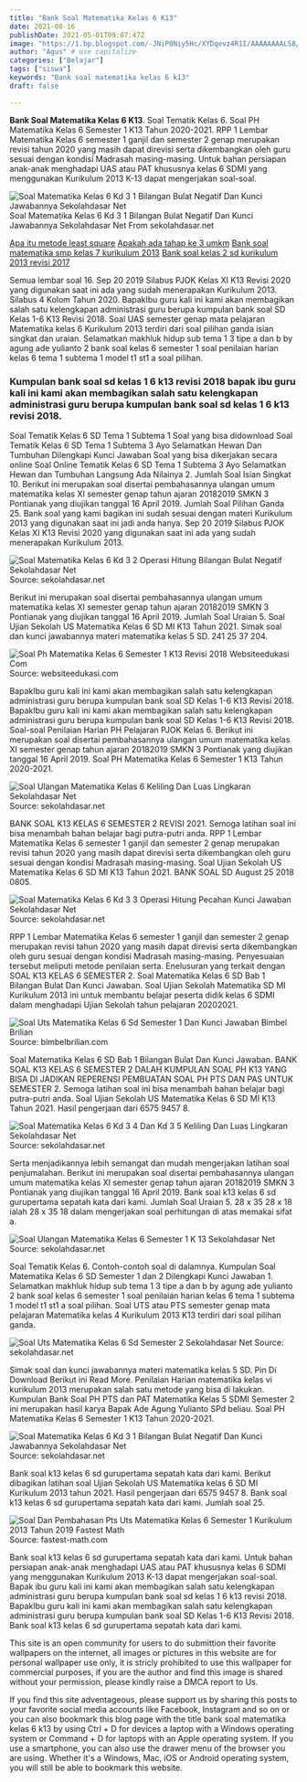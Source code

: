 ```yaml
---
title: "Bank Soal Matematika Kelas 6 K13"
date: 2021-08-16
publishDate: 2021-05-01T09:07:47Z
image: "https://1.bp.blogspot.com/-JNiP0Niy5Hc/XYDqevz4R1I/AAAAAAAALS8/wEL8Jrv5kkQrnTkFugOJ_3sjtih3gVz5ACNcBGAsYHQ/s1600/PTSsd61.jpg"
author: "Agus" # use capitalize
categories: ["Belajar"]
tags: ["siswa"]
keywords: "Bank soal matematika kelas 6 k13"
draft: false

---
```

<script type='text/javascript' src='//pl15944992.alternativecpmgate.com/6c/6f/d6/6c6fd630211742b4db132bd23b46b946.js'></script>
<script type='text/javascript' src='//pl15944975.alternativecpmgate.com/86/71/9a/86719ae0c65e9b2f7eb2905a08638c06.js'></script>
**Bank Soal Matematika Kelas 6 K13**. Soal Tematik Kelas 6. Soal PH Matematika Kelas 6 Semester 1 K13 Tahun 2020-2021. RPP 1 Lembar Matematika Kelas 6 semester 1 ganjil dan semester 2 genap merupakan revisi tahun 2020 yang masih dapat direvisi serta dikembangkan oleh guru sesuai dengan kondisi Madrasah masing-masing. Untuk bahan persiapan anak-anak menghadapi UAS atau PAT khususnya kelas 6 SDMI yang menggunakan Kurikulum 2013 K-13 dapat mengerjakan soal-soal.

![Soal Matematika Kelas 6 Kd 3 1 Bilangan Bulat Negatif Dan Kunci Jawabannya Sekolahdasar Net](https://1.bp.blogspot.com/-p4WvQcLdm2o/X51vsg6r42I/AAAAAAAAW0c/CGw8Qa0KODEk8u-TQJ6Js8Ztfbq9o8m9ACLcBGAsYHQ/s800/MAT-KELAS-6.jpg "Soal Matematika Kelas 6 Kd 3 1 Bilangan Bulat Negatif Dan Kunci Jawabannya Sekolahdasar Net")
Soal Matematika Kelas 6 Kd 3 1 Bilangan Bulat Negatif Dan Kunci Jawabannya Sekolahdasar Net From sekolahdasar.net

[Apa itu metode least square](/apa-itu-metode-least-square/)
[Apakah ada tahap ke 3 umkm](/apakah-ada-tahap-ke-3-umkm/)
[Bank soal matematika smp kelas 7 kurikulum 2013](/bank-soal-matematika-smp-kelas-7-kurikulum-2013/)
[Bank soal kelas 2 sd kurikulum 2013 revisi 2017](/bank-soal-kelas-2-sd-kurikulum-2013-revisi-2017/)

Semua lembar soal 16. Sep 20 2019 Silabus PJOK Kelas XI K13 Revisi 2020 yang digunakan saat ini ada yang sudah menerapakan Kurikulum 2013. Silabus 4 Kolom Tahun 2020. BapakIbu guru kali ini kami akan membagikan salah satu kelengkapan administrasi guru berupa kumpulan bank soal SD Kelas 1-6 K13 Revisi 2018. Soal UAS semester genap mata pelajaran Matematika kelas 6 Kurikulum 2013 terdiri dari soal pilihan ganda isian singkat dan uraian. Selamatkan makhluk hidup sub tema 1 3 tipe a dan b by agung ade yulianto 2 bank soal kelas 6 semester 1 soal penilaian harian kelas 6 tema 1 subtema 1 model t1 st1 a soal pilihan.

### Kumpulan bank soal sd kelas 1 6 k13 revisi 2018 bapak ibu guru kali ini kami akan membagikan salah satu kelengkapan administrasi guru berupa kumpulan bank soal sd kelas 1 6 k13 revisi 2018.

Soal Tematik Kelas 6 SD Tema 1 Subtema 1 Soal yang bisa didownload Soal Tematik Kelas 6 SD Tema 1 Subtema 3 Ayo Selamatkan Hewan Dan Tumbuhan Dilengkapi Kunci Jawaban Soal yang bisa dikerjakan secara online Soal Online Tematik Kelas 6 SD Tema 1 Subtema 3 Ayo Selamatkan Hewan dan Tumbuhan Langsung Ada Nilainya 2. Jumlah Soal Isian Singkat 10. Berikut ini merupakan soal disertai pembahasannya ulangan umum matematika kelas XI semester genap tahun ajaran 20182019 SMKN 3 Pontianak yang diujikan tanggal 16 April 2019. Jumlah Soal Pilihan Ganda 25. Bank soal yang kami bagikan ini sudah sesuai dengan materi Kurikulum 2013 yang digunakan saat ini jadi anda hanya. Sep 20 2019 Silabus PJOK Kelas XI K13 Revisi 2020 yang digunakan saat ini ada yang sudah menerapakan Kurikulum 2013.


![Soal Matematika Kelas 6 Kd 3 2 Operasi Hitung Bilangan Bulat Negatif Sekolahdasar Net](https://1.bp.blogspot.com/-cj9Nxy_5EQo/X553fsrXDAI/AAAAAAAAW0s/QFNrJ3_12PQhHnz6gFJjxJZqj9iHoq97ACLcBGAsYHQ/s800/kd-3.2-matematika-kelas-6.jpg "Soal Matematika Kelas 6 Kd 3 2 Operasi Hitung Bilangan Bulat Negatif Sekolahdasar Net")
Source: sekolahdasar.net

Berikut ini merupakan soal disertai pembahasannya ulangan umum matematika kelas XI semester genap tahun ajaran 20182019 SMKN 3 Pontianak yang diujikan tanggal 16 April 2019. Jumlah Soal Uraian 5. Soal Ujian Sekolah US Matematika Kelas 6 SD MI K13 Tahun 2021. Simak soal dan kunci jawabannya materi matematika kelas 5 SD. 241 25 37 204.

![Soal Ph Matematika Kelas 6 Semester 1 K13 Revisi 2018 Websiteedukasi Com](https://1.bp.blogspot.com/-CM4QFqRDGnE/W32xKAFidVI/AAAAAAAAJvg/ZTOpsIdRCY0ZeqlMVGOrBUSiGPojOfJbQCLcBGAs/s1600/soal-ph-mtk-kls-6.png "Soal Ph Matematika Kelas 6 Semester 1 K13 Revisi 2018 Websiteedukasi Com")
Source: websiteedukasi.com

BapakIbu guru kali ini kami akan membagikan salah satu kelengkapan administrasi guru berupa kumpulan bank soal SD Kelas 1-6 K13 Revisi 2018. BapakIbu guru kali ini kami akan membagikan salah satu kelengkapan administrasi guru berupa kumpulan bank soal SD Kelas 1-6 K13 Revisi 2018. Soal-soal Penilaian Harian PH Pelajaran PJOK Kelas 6. Berikut ini merupakan soal disertai pembahasannya ulangan umum matematika kelas XI semester genap tahun ajaran 20182019 SMKN 3 Pontianak yang diujikan tanggal 16 April 2019. Soal PH Matematika Kelas 6 Semester 1 K13 Tahun 2020-2021.

![Soal Ulangan Matematika Kelas 6 Keliling Dan Luas Lingkaran Sekolahdasar Net](https://1.bp.blogspot.com/-Vmo9LZSXD5U/X37O7p0owRI/AAAAAAAAWj8/AOjAZodEbXMUpcaWV4kJNdrGdeDev2CtgCLcBGAsYHQ/s800/lingkaran.jpg "Soal Ulangan Matematika Kelas 6 Keliling Dan Luas Lingkaran Sekolahdasar Net")
Source: sekolahdasar.net

BANK SOAL K13 KELAS 6 SEMESTER 2 REVISI 2021. Semoga latihan soal ini bisa menambah bahan belajar bagi putra-putri anda. RPP 1 Lembar Matematika Kelas 6 semester 1 ganjil dan semester 2 genap merupakan revisi tahun 2020 yang masih dapat direvisi serta dikembangkan oleh guru sesuai dengan kondisi Madrasah masing-masing. Soal Ujian Sekolah US Matematika Kelas 6 SD MI K13 Tahun 2021. BANK SOAL SD August 25 2018 0805.

![Soal Matematika Kelas 6 Kd 3 3 Operasi Hitung Pecahan Kunci Jawaban Sekolahdasar Net](https://1.bp.blogspot.com/-EqyjQnrU7nc/X6Kxl75LkcI/AAAAAAAAW10/lgJdDkSLS1AKnROswF-_Mxuec_c6DMQBQCLcBGAsYHQ/s800/3.3.jpg "Soal Matematika Kelas 6 Kd 3 3 Operasi Hitung Pecahan Kunci Jawaban Sekolahdasar Net")
Source: sekolahdasar.net

RPP 1 Lembar Matematika Kelas 6 semester 1 ganjil dan semester 2 genap merupakan revisi tahun 2020 yang masih dapat direvisi serta dikembangkan oleh guru sesuai dengan kondisi Madrasah masing-masing. Penyesuaian tersebut meliputi metode penilaian serta. Enelusuran yang terkait dengan SOAL K13 KELAS 6 SEMESTER 2. Soal Matematika Kelas 6 SD Bab 1 Bilangan Bulat Dan Kunci Jawaban. Soal Ujian Sekolah Matematika SD MI Kurikulum 2013 ini untuk membantu belajar peserta didik kelas 6 SDMI dalam menghadapi Ujian Sekolah tahun pelajaran 20202021.

![Soal Uts Matematika Kelas 6 Sd Semester 1 Dan Kunci Jawaban Bimbel Brilian](https://bimbelbrilian.com/wp-content/uploads/2019/09/Bimbelbrilian-2BUTS-2B1-2BKelas-2B6-2BSD-300x119-1-300x119-1-300x119-1-300x119-1-300x119-1-300x119-1-300x119-1-300x119-1-300x119-1-300x119-1-300x119-1-300x119-1-300x119-1-300x119-1-300x119-1.png "Soal Uts Matematika Kelas 6 Sd Semester 1 Dan Kunci Jawaban Bimbel Brilian")
Source: bimbelbrilian.com

Soal Matematika Kelas 6 SD Bab 1 Bilangan Bulat Dan Kunci Jawaban. BANK SOAL K13 KELAS 6 SEMESTER 2 DALAH KUMPULAN SOAL PH K13 YANG BISA DI JADIKAN REPERENSI PEMBUATAN SOAL PH PTS DAN PAS UNTUK SEMESTER 2. Semoga latihan soal ini bisa menambah bahan belajar bagi putra-putri anda. Soal Ujian Sekolah US Matematika Kelas 6 SD MI K13 Tahun 2021. Hasil pengerjaan dari 6575 9457 8.

![Soal Matematika Kelas 6 Kd 3 4 Dan Kd 3 5 Keliling Dan Luas Lingkaran Sekolahdasar Net](https://1.bp.blogspot.com/-wCSxr-DOZqU/X4QVnpTI0GI/AAAAAAAAWpM/GqcqQhzRZoU4vkp5RAI3hBbYyLe9w_xJwCLcBGAsYHQ/s800/soal-matematika.jpg "Soal Matematika Kelas 6 Kd 3 4 Dan Kd 3 5 Keliling Dan Luas Lingkaran Sekolahdasar Net")
Source: sekolahdasar.net

Serta menjadikannya lebih semangat dan mudah mengerjakan latihan soal penjumalahan. Berikut ini merupakan soal disertai pembahasannya ulangan umum matematika kelas XI semester genap tahun ajaran 20182019 SMKN 3 Pontianak yang diujikan tanggal 16 April 2019. Bank soal k13 kelas 6 sd gurupertama sepatah kata dari kami. Jumlah Soal Uraian 5. 28 x 35 28 x 18 ialah 28 x 35 18 dalam mengerjakan soal perhitungan di atas memakai sifat a.

![Soal Ulangan Matematika Kelas 6 Semester 1 K 13 Sekolahdasar Net](https://1.bp.blogspot.com/-3Nj-2QGa70c/XYRGgebAWdI/AAAAAAAARZ4/85RwoHY1MEMTKUCKbGjSX0e-RGmYz4GwACLcBGAsYHQ/w1200-h630-p-k-no-nu/soal%2Bmatematika%2Bkelas%2B6%2Bk13.JPG "Soal Ulangan Matematika Kelas 6 Semester 1 K 13 Sekolahdasar Net")
Source: sekolahdasar.net

Soal Tematik Kelas 6. Contoh-contoh soal di dalamnya. Kumpulan Soal Matematika Kelas 6 SD Semester 1 dan 2 Dilengkapi Kunci Jawaban 1. Selamatkan makhluk hidup sub tema 1 3 tipe a dan b by agung ade yulianto 2 bank soal kelas 6 semester 1 soal penilaian harian kelas 6 tema 1 subtema 1 model t1 st1 a soal pilihan. Soal UTS atau PTS semester genap mata pelajaran Matematika kelas 4 Kurikulum 2013 K13 terdiri dari soal pilihan ganda.

![Soal Uts Matematika Kelas 6 Sd Semester 2 Sekolahdasar Net](https://1.bp.blogspot.com/-TsMuZnsBy6Q/VthYkgO54VI/AAAAAAAAMLM/wgLGbwd4hFo/s1600/SOAL%2BUTS%2BKELAS%2B6%2BSEMESTER%2B2%2BMATEMATIKA.png "Soal Uts Matematika Kelas 6 Sd Semester 2 Sekolahdasar Net")
Source: sekolahdasar.net

Simak soal dan kunci jawabannya materi matematika kelas 5 SD. Pin Di Download Berikut ini Read More. Penilaian Harian matematika kelas vi kurikulum 2013 merupakan salah satu metode yang bisa di lakukan. Kumpulan Bank Soal PH PTS dan PAT Matematika Kelas 5 SDMI Semester 2 ini merupakan hasil karya Bapak Ade Agung Yulianto SPd beliau. Soal PH Matematika Kelas 6 Semester 1 K13 Tahun 2020-2021.

![Soal Matematika Kelas 6 Kd 3 1 Bilangan Bulat Negatif Dan Kunci Jawabannya Sekolahdasar Net](https://1.bp.blogspot.com/-p4WvQcLdm2o/X51vsg6r42I/AAAAAAAAW0c/CGw8Qa0KODEk8u-TQJ6Js8Ztfbq9o8m9ACLcBGAsYHQ/s800/MAT-KELAS-6.jpg "Soal Matematika Kelas 6 Kd 3 1 Bilangan Bulat Negatif Dan Kunci Jawabannya Sekolahdasar Net")
Source: sekolahdasar.net

Bank soal k13 kelas 6 sd gurupertama sepatah kata dari kami. Berikut dibagikan latihan soal Ujian Sekolah US Matematika kelas 6 SD MI Kurikulum 2013 tahun 2021. Hasil pengerjaan dari 6575 9457 8. Bank soal k13 kelas 6 sd gurupertama sepatah kata dari kami. Jumlah soal 25.

![Soal Dan Pembahasan Pts Uts Matematika Kelas 6 Semester 1 Kurikulum 2013 Tahun 2019 Fastest Math](https://1.bp.blogspot.com/-JNiP0Niy5Hc/XYDqevz4R1I/AAAAAAAALS8/wEL8Jrv5kkQrnTkFugOJ_3sjtih3gVz5ACNcBGAsYHQ/s1600/PTSsd61.jpg "Soal Dan Pembahasan Pts Uts Matematika Kelas 6 Semester 1 Kurikulum 2013 Tahun 2019 Fastest Math")
Source: fastest-math.com

Bank soal k13 kelas 6 sd gurupertama sepatah kata dari kami. Untuk bahan persiapan anak-anak menghadapi UAS atau PAT khususnya kelas 6 SDMI yang menggunakan Kurikulum 2013 K-13 dapat mengerjakan soal-soal. Bapak ibu guru kali ini kami akan membagikan salah satu kelengkapan administrasi guru berupa kumpulan bank soal sd kelas 1 6 k13 revisi 2018. BapakIbu guru kali ini kami akan membagikan salah satu kelengkapan administrasi guru berupa kumpulan bank soal SD Kelas 1-6 K13 Revisi 2018. Bank soal k13 kelas 6 sd gurupertama sepatah kata dari kami.

This site is an open community for users to do submittion their favorite wallpapers on the internet, all images or pictures in this website are for personal wallpaper use only, it is stricly prohibited to use this wallpaper for commercial purposes, if you are the author and find this image is shared without your permission, please kindly raise a DMCA report to Us.

If you find this site adventageous, please support us by sharing this posts to your favorite social media accounts like Facebook, Instagram and so on or you can also bookmark this blog page with the title bank soal matematika kelas 6 k13 by using Ctrl + D for devices a laptop with a Windows operating system or Command + D for laptops with an Apple operating system. If you use a smartphone, you can also use the drawer menu of the browser you are using. Whether it's a Windows, Mac, iOS or Android operating system, you will still be able to bookmark this website.
